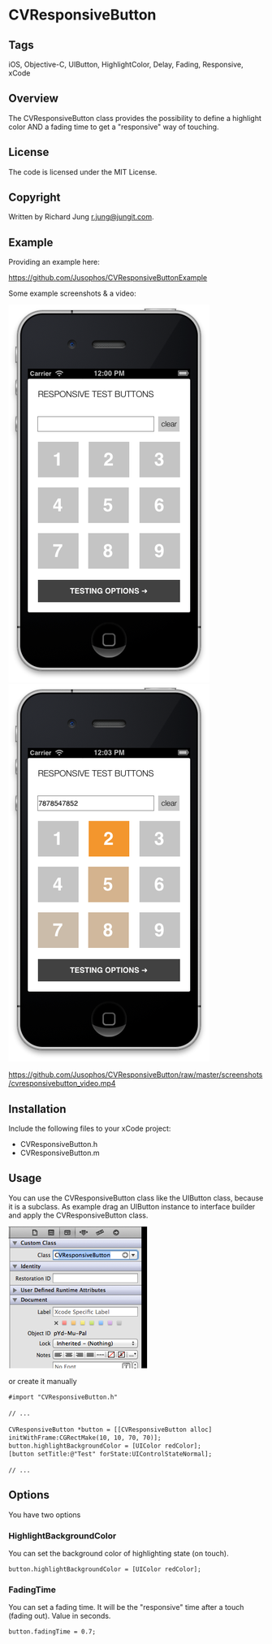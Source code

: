 # CVResponsiveButton #


## Tags ##

iOS, Objective-C, UIButton, HighlightColor, Delay, Fading, Responsive, xCode

## Overview ##

The CVResponsiveButton class provides the possibility to define a highlight color AND a fading time to get a "responsive" way of touching.

## License ##

The code is licensed under the MIT License.

## Copyright ##

Written by Richard Jung <r.jung@jungit.com>.

## Example ##

Providing an example here:

https://github.com/Jusophos/CVResponsiveButtonExample

Some example screenshots & a video:

![Sample 1](https://github.com/Jusophos/CVResponsiveButton/raw/master/screenshots/cvresponsivebutton_screenshot_1.png "Sample 1")
![Sample 2](https://github.com/Jusophos/CVResponsiveButton/raw/master/screenshots/cvresponsivebutton_screenshot_2.png "Sample 2")

https://github.com/Jusophos/CVResponsiveButton/raw/master/screenshots/cvresponsivebutton_video.mp4

## Installation ##

Include the following files to your xCode project:

-	CVResponsiveButton.h
-	CVResponsiveButton.m

## Usage ##

You can use the CVResponsiveButton class like the UIButton class, because it is a subclass. As example drag an UIButton instance to interface builder and apply the CVResponsiveButton class.

![Sample 3](https://github.com/Jusophos/CVResponsiveButton/raw/master/screenshots/cvresponsivebutton_screenshot_3.png "Sample 3")

or create it manually

	#import "CVResponsiveButton.h"

	// ...

	CVResponsiveButton *button = [[CVResponsiveButton alloc] initWithFrame:CGRectMake(10, 10, 70, 70)];
	button.highlightBackgroundColor = [UIColor redColor];
	[button setTitle:@"Test" forState:UIControlStateNormal];

	// ...

## Options ##

You have two options

### HighlightBackgroundColor ###

You can set the background color of highlighting state (on touch).

	button.highlightBackgroundColor = [UIColor redColor];

### FadingTime ###

You can set a fading time. It will be the "responsive" time after a touch (fading out). Value in seconds.

	button.fadingTime = 0.7;